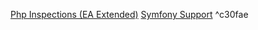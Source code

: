 [Php Inspections ​(EA Extended)​](https://plugins.jetbrains.com/plugin/7622-php-inspections-ea-extended-)
[Symfony Support](https://plugins.jetbrains.com/plugin/7219-symfony-plugin) ^c30fae

